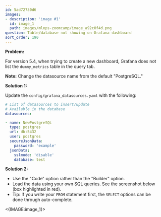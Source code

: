 ```yaml
---
id: 5ad72730d6
images:
- description: 'image #1'
  id: image_1
  path: images/mlops-zoomcamp/image_a92c0f4d.png
question: Table/database not showing on Grafana dashboard
sort_order: 190
---
```


**Problem:**

For version 5.4, when trying to create a new dashboard, Grafana does not list the `dummy_metrics` table in the query tab.

**Note:** Change the datasource name from the default "PostgreSQL."

**Solution 1:**

Update the `config/grafana_datasources.yaml` with the following:

```yaml
# List of datasources to insert/update
# Available in the database
datasources:

- name: NewPostgreSQL
  type: postgres
  url: db:5432
  user: postgres
  secureJsonData:
    password: 'example'
  jsonData:
    sslmode: 'disable'
    database: test
```

**Solution 2:**

- Use the "Code" option rather than the "Builder" option.
- Load the data using your own SQL queries. See the screenshot below (box highlighted in red).
- Tip: If you write your `FROM` statement first, the `SELECT` options can be done through auto-complete.

<{IMAGE:image_1}>